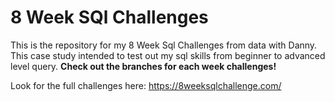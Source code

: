 # 8 Week SQl Challenges
This is the repository for my 8 Week Sql Challenges from data with Danny. This case study intended to test out my sql skills from beginner to advanced level query.
**Check out the branches for each week challenges!**

Look for the full challenges here: https://8weeksqlchallenge.com/

